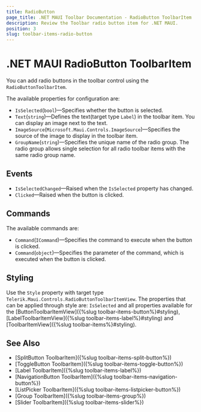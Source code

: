 ```yaml
---
title: RadioButton
page_title: .NET MAUI Toolbar Documentation - RadioButton ToolbarItem
description: Review the Toolbar radio button item for .NET MAUI.
position: 3
slug: toolbar-items-radio-button
---
```


# .NET MAUI RadioButton ToolbarItem

You can add radio buttons in the toolbar control using the `RadioButtonToolbarItem`.

The available properties for configuration are:

* `IsSelected`(`bool`)&mdash;Specifies whether the button is selected.
* `Text`(`string`)&mdash;Defines the text(target type `Label`) in the toolbar item. You can display an image next to the text.
* `ImageSource`(`Microsoft.Maui.Controls.ImageSource`)&mdash;Specifies the source of the image to display in the toolbar item.
* `GroupName`(`string`)&mdash;Specifies the unique name of the radio group. The radio group allows single selection for all radio toolbar items with the same radio group name. 

## Events

* `IsSelectedChanged`&mdash;Raised when the `IsSelected` property has changed.
* `Clicked`&mdash;Raised when the button is clicked.

## Commands

The available commands are:

* `Command`(`ICommand`)&mdash;Specifies the command to execute when the button is clicked.
* `Command`(`object`)&mdash;Specifies the parameter of the command, which is executed when the button is clicked.

## Styling

Use the `Style` property with target type `Telerik.Maui.Controls.RadioButtonToolbarItemView`. The properties that can be applied through style are: `IsSelected` and all properties available for the [ButtonToolbarItemView]({%slug toolbar-items-button%}#styling), [LabelToolbarItemView]({%slug toolbar-items-label%}#styling) and [ToolbarItemView]({%slug toolbar-items%}#styling).

## See Also

- [SplitButton ToolbarItem]({%slug toolbar-items-split-button%})
- [ToggleButton ToolbarItem]({%slug toolbar-items-toggle-button%})
- [Label ToolbarItem]({%slug toolbar-items-label%})
- [NavigationButton ToolbarItem]({%slug toolbar-items-navigation-button%})
- [ListPicker ToolbarItem]({%slug toolbar-items-listpicker-button%})
- [Group ToolbarItem]({%slug toolbar-items-group%})
- [Slider ToolbarItem]({%slug toolbar-items-slider%})

